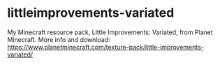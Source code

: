 # littleimprovements-variated
My Minecraft resource pack, Little Improvements: Variated, from Planet Minecraft.
More info and download: https://www.planetminecraft.com/texture-pack/little-improvements-variated/
